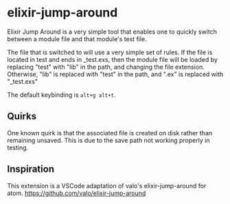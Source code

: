 # elixir-jump-around

Elixir Jump Around is a very simple tool that enables one to quickly switch between a module file and that module's test file.

The file that is switched to will use a very simple set of rules. If the file is located in test and ends in _test.exs, then the module file will be loaded by replacing "test" with "lib" in the path, and changing the file extension. Otherwise, "lib" is replaced with "test" in the path, and ".ex" is replaced with "_test.exs"

The default keybinding is `alt+g alt+t`.

## Quirks

One known quirk is that the associated file is created on disk rather than remaining unsaved. This is due to the save path not working properly in testing.

## Inspiration

This extension is a VSCode adaptation of valo's elixir-jump-around for atom. https://github.com/valo/elixir-jump-around
